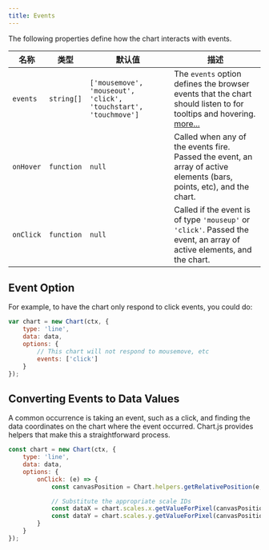 ```yaml
---
title: Events
---
```


The following properties define how the chart interacts with events.

| 名称 | 类型 | 默认值 | 描述
| ---- | ---- | ------- | -----------
| `events` | `string[]` | `['mousemove', 'mouseout', 'click', 'touchstart', 'touchmove']` | The `events` option defines the browser events that the chart should listen to for tooltips and hovering. [more...](#event-option)
| `onHover` | `function` | `null` | Called when any of the events fire. Passed the event, an array of active elements (bars, points, etc), and the chart.
| `onClick` | `function` | `null` | Called if the event is of type `'mouseup'` or `'click'`. Passed the event, an array of active elements, and the chart.

## Event Option
For example, to have the chart only respond to click events, you could do:
```javascript
var chart = new Chart(ctx, {
    type: 'line',
    data: data,
    options: {
        // This chart will not respond to mousemove, etc
        events: ['click']
    }
});
```

## Converting Events to Data Values

A common occurrence is taking an event, such as a click, and finding the data coordinates on the chart where the event occurred. Chart.js provides helpers that make this a straightforward process.

```javascript
const chart = new Chart(ctx, {
    type: 'line',
    data: data,
    options: {
        onClick: (e) => {
            const canvasPosition = Chart.helpers.getRelativePosition(e, chart);

            // Substitute the appropriate scale IDs
            const dataX = chart.scales.x.getValueForPixel(canvasPosition.x);
            const dataY = chart.scales.y.getValueForPixel(canvasPosition.y);
        }
    }
});
```
